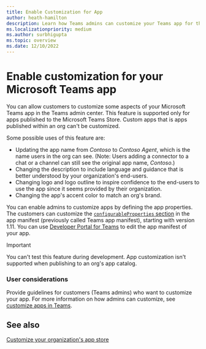 ```yaml
---
title: Enable Customization for App
author: heath-hamilton
description: Learn how Teams admins can customize your Teams app for their org by changing the app's accent color, description, logo and its outline, and app name.
ms.localizationpriority: medium
ms.author: surbhigupta
ms.topic: overview
ms.date: 12/10/2022
---
```


# Enable customization for your Microsoft Teams app

You can allow customers to customize some aspects of your Microsoft Teams app in the Teams admin center. This feature is supported only for apps published to the Microsoft Teams Store. Custom apps that is apps published within an org can't be customized.

Some possible uses of this feature are:

* Updating the app name from *Contoso* to *Contoso Agent*, which is the name users in the org can see.
(Note: Users adding a connector to a chat or a channel can still see the original app name, *Contoso*.)
* Changing the description to include language and guidance that is better understood by your organization's end-users.
* Changing logo and logo outline to inspire confidence to the end-users to use the app since it seems provided by their organization.
* Changing the app's accent color to match an org's brand.

You can enable admins to customize apps by defining the app properties. The customers can customize the [`configurableProperties` section](/microsoftteams/platform/resources/schema/manifest-schema#configurableproperties) in the app manifest (previously called Teams app manifest), starting with version 1.11. You can use [Developer Portal for Teams](https://dev.teams.microsoft.com/home) to edit the app manifest of your app.

> [!IMPORTANT]
> You can't test this feature during development. App customization isn't supported when publishing to an org's app catalog.

### User considerations

Provide guidelines for customers (Teams admins) who want to customize your app. For more information on how admins can customize, see [customize apps in Teams](/microsoftteams/customize-apps).

## See also

[Customize your organization's app store](/microsoftteams/customize-your-app-store)

